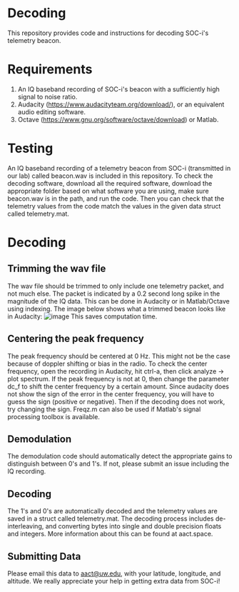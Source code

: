 # Decoding
This repository provides code and instructions for decoding SOC-i's telemetry beacon.
# Requirements
1. An IQ baseband recording of SOC-i's beacon with a sufficiently high signal to noise ratio.
2. Audacity (https://www.audacityteam.org/download/), or an equivalent audio editing software.
3. Octave (https://www.gnu.org/software/octave/download) or Matlab.
# Testing
An IQ baseband recording of a telemetry beacon from SOC-i (transmitted in our lab) called beacon.wav is included in this repository. To check the decoding software, download all the required software, download the appropriate folder based on what software you are using, make sure beacon.wav is in the path, and run the code. Then you can check that the telemetry values from the code match the values in the given data struct called telemetry.mat. 
# Decoding
## Trimming the wav file
The wav file should be trimmed to only include one telemetry packet, and not much else. The packet is indicated by a 0.2 second long spike in the magnitude of the IQ data. This can be done in Audacity or in Matlab/Octave using indexing. The image below shows what a trimmed beacon looks like in Audacity: ![image](https://user-images.githubusercontent.com/77480142/161694635-51c778af-e72b-4da8-9860-8d6b158166d4.png) This saves computation time.
## Centering the peak frequency
The peak frequency should be centered at 0 Hz. This might not be the case because of doppler shifting or bias in the radio. To check the center frequency, open the recording in Audacity, hit ctrl-a, then click analyze -> plot spectrum. If the peak frequency is not at 0, then change the parameter dc_f to shift the center frequency by a certain amount. Since audacity does not show the sign of the error in the center frequency, you will have to guess the sign (positive or negative). Then if the decoding does not work, try changing the sign. Freqz.m can also be used if Matlab's signal processing toolbox is available.
## Demodulation
The demodulation code should automatically detect the appropriate gains to distinguish between 0's and 1's. If not, please submit an issue including the IQ recording.
## Decoding
The 1's and 0's are automatically decoded and the telemetry values are saved in a struct called telemetry.mat. The decoding process includes de-interleaving, and converting bytes into single and double precision floats and integers. More information about this can be found at aact.space. 
## Submitting Data
Please email this data to aact@uw.edu, with your latitude, longitude, and altitude. We really appreciate your help in getting extra data from SOC-i!


